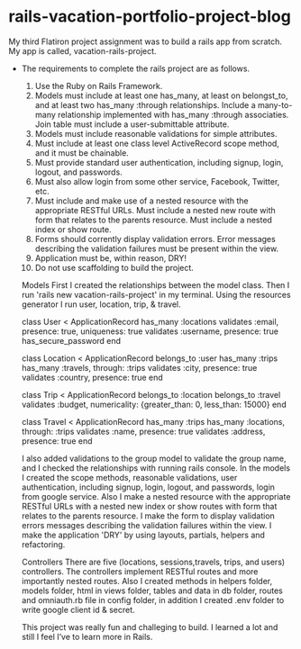 # rails-vacation-portfolio-project-blog
 
  My third Flatiron project assignment was to build a rails app from scratch.
  My app is called, vacation-rails-project.
  
  - The requirements to complete the rails project are as follows. 
    1. Use the Ruby on Rails Framework.
    2. Models must include at least one has_many, at least on belongst_to, and at least two has_many :through    relationships. Include a many-to-many relationship implemented with has_many :through associaties. Join table must include a user-submittable attribute.
    3. Models must include reasonable validations for simple attributes.
    4. Must include at least one class level ActiveRecord scope method, and it must be chainable.
    5. Must provide standard user authentication, including signup, login, logout, and passwords.
    6. Must also allow login from some other service, Facebook, Twitter, etc.
    7. Must include and make use of a nested resource with the appropriate RESTful URLs. Must include a nested new route with form that relates to the parents resource. Must include a nested index or show route.
    8. Forms should corrently display validation errors. Error messages describing the validation failures must be present within the view.
    9. Application must be, within reason, DRY!
    10. Do not use scaffolding to build the project.

    Models
      First I created the relationships between the model class. Then I run 'rails new vacation-rails-project' in my terminal. Using the resources generator I run user, location, trip, & travel.

    class User < ApplicationRecord
        has_many :locations
        validates :email, presence: true, uniqueness: true
        validates :username, presence: true
        has_secure_password 
    end

    class Location < ApplicationRecord
        belongs_to :user
        has_many :trips
        has_many :travels, through: :trips
        validates :city, presence: true
        validates :country, presence: true
    end
        
    class Trip < ApplicationRecord
        belongs_to :location
        belongs_to :travel
        validates :budget, numericality: {greater_than: 0, less_than: 15000}
    end

    class Travel < ApplicationRecord
        has_many :trips
        has_many :locations, through: :trips
        validates :name, presence: true
        validates :address, presence: true
    end

    I also added validations to the group model to validate the group name, and I checked the relationships with running rails console.
    In the models I created the scope methods, reasonable validations,  user authentication, including signup, login, logout, and passwords, login from google service. Also I make a nested resource with the appropriate RESTful URLs with a nested new index or show routes with form that relates to the parents resource. I make the form to display validation errors messages describing the validation failures within the view. I make the application 'DRY' by using layouts, partials, helpers and refactoring.

    Controllers
    There are five (locations, sessions,travels, trips, and users) controllers. The controllers implement RESTful routes and more importantly nested routes.
    Also I created methods in helpers folder, models folder, html in views folder, tables  and data in db folder, routes and omniauth.rb file in config folder, in addition I created .env folder to write google client id & secret.

    This project was really fun and challeging to build. I learned a lot and still I feel I’ve to learn more in Rails.

